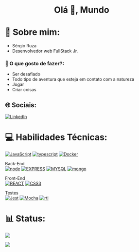 <h1 align="center">Olá 👋, Mundo</h1>

# 💫 Sobre mim:
- Sérgio Ruza
- Desenvolvedor web FullStack Jr.

### 🤔 O que gosto de fazer?:
- Ser desafiado
- Todo tipo de aventura que esteja em contato com a natureza
- Jogar
- Criar coisas

## 🌐 Sociais:
[![LinkedIn](https://img.shields.io/badge/LinkedIn-%230077B5.svg?logo=linkedin&logoColor=white)](https://linkedin.com/in/dev-sergio-ruza)

# 💻 Habilidades Técnicas:
[![JavaScript][JavaScript]][JavaScript-url]
[![typescript][typescript]][typescript-url]
[![Docker][Docker]][Docker-url]  

Back-End  
[![node][node]][node-url]
[![EXPRESS][EXPRESS]][EXPRESS-url]
[![MYSQL][MYSQL]][MYSQL-url]
[![mongo][mongo]][mongo-url]

Front-End  
[![REACT][REACT]][REACT-url]
[![CSS3][CSS3]][CSS3-url]

Testes  
[![Jest][Jest]][Jest-url]
[![Mocha][Mocha]][Mocha-url]
[![rtl][rtl]][rtl-url]



# 📊 Status:
![](https://github-readme-stats.vercel.app/api/top-langs/?username=sergioruza&theme=radical&hide_border=false&include_all_commits=true&count_private=true&layout=compact)

[![](https://visitcount.itsvg.in/api?id=sergioruza&icon=2&color=12)](https://visitcount.itsvg.in)

[javascript]: https://img.shields.io/badge/javascript-F7DF1E?style=for-the-badge&logo=javaScript&logoColor=white
[javascript-url]: https://developer.mozilla.org/en-US/docs/Learn/JavaScript/First_steps

[typescript]: https://img.shields.io/badge/-typescript-3178C6?style=for-the-badge&logo=typescript&logoColor=black
[typescript-url]: https://www.typescriptlang.org/

[docker]: https://img.shields.io/badge/-docker-2496ED?style=for-the-badge&logo=docker&logoColor=black
[docker-url]: https://docs.docker.com/

[docker]: https://img.shields.io/badge/-docker-2496ED?style=for-the-badge&logo=docker&logoColor=black
[docker-url]: https://docs.docker.com/

[node]: https://img.shields.io/badge/-node-339933?style=for-the-badge&logo=nodedotjs&logoColor=black
[node-url]: https://nodejs.org/en/docs

[EXPRESS]: https://img.shields.io/badge/Express-FFFFFF?style=for-the-badge&logo=express&logoColor=black
[EXPRESS-url]: https://expressjs.com

[MYSQL]: https://img.shields.io/badge/MySQL-00758f?style=for-the-badge&logo=mysql&logoColor=white
[MYSQL-url]: https://www.mysql.com

[mongo]: https://img.shields.io/badge/mongodb-47A248?style=for-the-badge&logo=mongodb&logoColor=black
[mongo-url]: https://www.mongodb.com/

[REACT]: https://img.shields.io/badge/-React.js-20232A?style=for-the-badge&logo=react
[REACT-url]: https://legacy.reactjs.org/docs/getting-started.html

[CSS3]: https://img.shields.io/badge/css_3-1572B6?style=for-the-badge&logo=css3&logoColor=white
[CSS3-url]: https://developer.mozilla.org/pt-BR/docs/Web/CSS

[Jest]: https://img.shields.io/badge/jest-C21325?style=for-the-badge&logo=jest&logoColor=white
[Jest-url]: https://jestjs.io/pt-BR/

[Mocha]: https://img.shields.io/badge/MOCHA-6D4A31?style=for-the-badge&logo=mocha&logoColor=white
[Mocha-url]: https://mochajs.org

[rtl]: https://img.shields.io/badge/-RTL-E33332?style=for-the-badge&logo=testinglibrary&logoColor=black
[rtl-url]: https://testing-library.com/docs/react-testing-library/intro/
